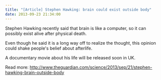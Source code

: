 ```yaml
---
title: "[Article] Stephen Hawking: brain could exist outside body"
date: 2013-09-23 21:34:00
---
```


Stephen Hawking recently said that brain is like a computer, so it can possibly exist alive after physical death.

Even though he said it is a long way off to realize the thought, this opinion could shake people's belief about afterlife.

A documentary movie about his life will be released soon in UK.

Read more: <http://www.theguardian.com/science/2013/sep/21/stephen-hawking-brain-outside-body>

